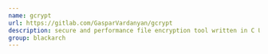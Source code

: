 ```yaml
---
name: gcrypt
url: https://gitlab.com/GasparVardanyan/gcrypt
description: secure and performance file encryption tool written in C URL : https://gitlab.com/GasparVardanyan/gcrypt Groups : blackarch blackarch-crypto
group: blackarch
---
```

